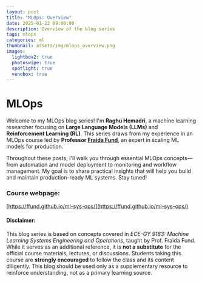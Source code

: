 ```yaml
---
layout: post
title: "MLOps: Overview"
date: 2025-01-22 09:00:00
description: Overview of the blog series
tags: mlops
categories: ml
thumbnail: assets/img/mlops_overview.png
images:
  lightbox2: true
  photoswipe: true
  spotlight: true
  venobox: true
---
```


# MLOps

Welcome to my MLOps blog series! I'm **Raghu Hemadri**, a machine learning researcher focusing on **Large Language Models (LLMs)** and **Reinforcement Learning (RL)**. This series draws from my experience in an MLOps course led by **Professor [Fraida Fund](https://witestlab.poly.edu/~ffund/)**, an expert in scaling ML models for production.

Throughout these posts, I'll walk you through essential MLOps concepts—from automation and model deployment to monitoring and workflow management. My goal is to share practical insights that will help you build and maintain production-ready ML systems. Stay tuned!

### Course webpage: 

[https://ffund.github.io/ml-sys-ops/](https://ffund.github.io/ml-sys-ops/)


#### Disclaimer:
This blog series is based on concepts covered in *ECE-GY 9183: Machine Learning Systems Engineering and Operations*, taught by Prof. Fraida Fund. While it serves as an additional reference, it is **not a substitute** for the official course materials, lectures, or discussions. Students taking this course are **strongly encouraged** to follow the class and its content diligently. This blog should be used only as a supplementary resource to reinforce understanding, not as a primary learning source.
